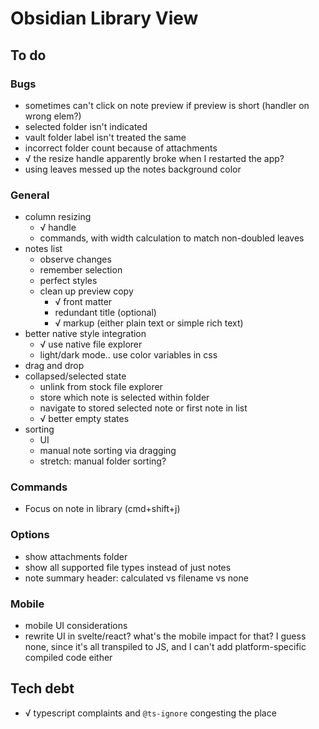 # Obsidian Library View

## To do

### Bugs
* sometimes can't click on note preview if preview is short (handler on wrong elem?)
* selected folder isn't indicated
* vault folder label isn't treated the same
* incorrect folder count because of attachments
* √ the resize handle apparently broke when I restarted the app?
* using leaves messed up the notes background color

### General
* column resizing
  * √ handle
  * commands, with width calculation to match non-doubled leaves
* notes list
  * observe changes
  * remember selection
  * perfect styles
  * clean up preview copy
    * √ front matter
    * redundant title (optional)
    * √ markup (either plain text or simple rich text)
* better native style integration
  * √ use native file explorer
  * light/dark mode.. use color variables in css
* drag and drop
* collapsed/selected state
  * unlink from stock file explorer
  * store which note is selected within folder
  * navigate to stored selected note or first note in list
  * √ better empty states
* sorting
  * UI
  * manual note sorting via dragging
  * stretch: manual folder sorting?

### Commands
* Focus on note in library (cmd+shift+j)

### Options
* show attachments folder
* show all supported file types instead of just notes
* note summary header: calculated vs filename vs none

### Mobile
* mobile UI considerations
* rewrite UI in svelte/react? what's the mobile impact for that? I guess none, since it's all transpiled to JS, and I can't add platform-specific compiled code either

## Tech debt
* √ typescript complaints and `@ts-ignore` congesting the place
